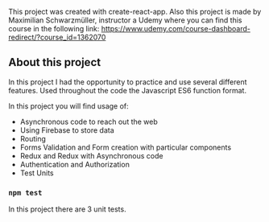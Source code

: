 This project was created with create-react-app. Also this project is made by Maximilian Schwarzmüller, instructor a Udemy where you can find this course in the following link: https://www.udemy.com/course-dashboard-redirect/?course_id=1362070

## About this project

In this project I had the opportunity to practice and use several different features. Used throughout the code the Javascript ES6 function format.

In this project you will find usage of:

* Asynchronous code to reach out the web
* Using Firebase to store data
* Routing
* Forms Validation and Form creation with particular components
* Redux and Redux with Asynchronous code
* Authentication and Authorization
* Test Units

### `npm test`

In this project there are 3 unit tests. 
